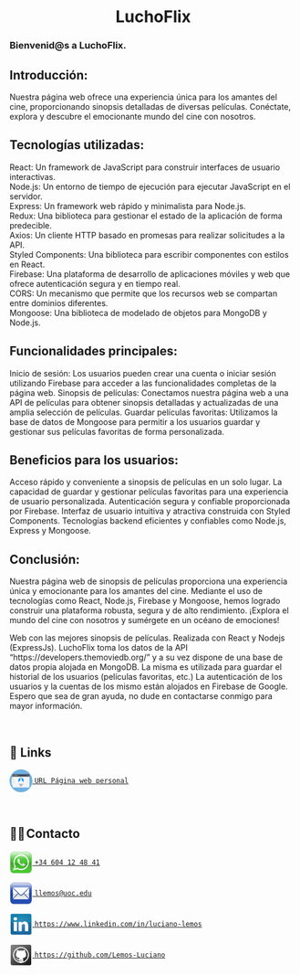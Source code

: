 
<h1 align="center">LuchoFlix</h1>

<h3><strong>Bienvenid@s a LuchoFlix.</strong></h3>


<h2>Introducción:</h2>

Nuestra página web ofrece una experiencia única para los amantes del cine, proporcionando sinopsis detalladas de diversas películas.
Conéctate, explora y descubre el emocionante mundo del cine con nosotros.


<h2>Tecnologías utilizadas:</h2>

React: Un framework de JavaScript para construir interfaces de usuario interactivas. <br>
Node.js: Un entorno de tiempo de ejecución para ejecutar JavaScript en el servidor. <br>
Express: Un framework web rápido y minimalista para Node.js. <br>
Redux: Una biblioteca para gestionar el estado de la aplicación de forma predecible. <br>
Axios: Un cliente HTTP basado en promesas para realizar solicitudes a la API. <br>
Styled Components: Una biblioteca para escribir componentes con estilos en React. <br>
Firebase: Una plataforma de desarrollo de aplicaciones móviles y web que ofrece autenticación segura y en tiempo real. <br>
CORS: Un mecanismo que permite que los recursos web se compartan entre dominios diferentes. <br>
Mongoose: Una biblioteca de modelado de objetos para MongoDB y Node.js. 

<h2> Funcionalidades principales: </h2>

Inicio de sesión: Los usuarios pueden crear una cuenta o iniciar sesión utilizando Firebase para acceder a las funcionalidades completas de la página web.
Sinopsis de películas: Conectamos nuestra página web a una API de películas para obtener sinopsis detalladas y actualizadas de una amplia selección de películas.
Guardar películas favoritas: Utilizamos la base de datos de Mongoose para permitir a los usuarios guardar y gestionar sus películas favoritas de forma personalizada.


<h2> Beneficios para los usuarios: </h2>

Acceso rápido y conveniente a sinopsis de películas en un solo lugar.
La capacidad de guardar y gestionar películas favoritas para una experiencia de usuario personalizada.
Autenticación segura y confiable proporcionada por Firebase.
Interfaz de usuario intuitiva y atractiva construida con Styled Components.
Tecnologías backend eficientes y confiables como Node.js, Express y Mongoose.


<h2> Conclusión: </h2>

Nuestra página web de sinopsis de películas proporciona una experiencia única y emocionante para los amantes del cine.
Mediante el uso de tecnologías como React, Node.js, Firebase y Mongoose, hemos logrado construir una plataforma robusta, segura y de alto rendimiento.
¡Explora el mundo del cine con nosotros y sumérgete en un océano de emociones!
<p>Web con las mejores sinopsis de películas. Realizada con React y Nodejs (ExpressJs). LuchoFlix toma los datos de la API “https://developers.themoviedb.org/” y a su vez dispone de una base de datos propia alojada en MongoDB. La misma es utilizada para guardar el historial de los usuarios (películas favoritas, etc.) La autenticación de los usuarios y la cuentas de los mismo están alojados en Firebase de Google. <br>
Espero que sea de gran ayuda, no dude en contactarse conmigo para mayor información.</p>

<br>

## 🔗 Links

<a href="https://lucianolemos.vercel.app/" target="blank"><img align="center" src="https://github.com/Lemos-Luciano/Portafolio/blob/main/Images/icons/personalweb.png" alt="Para más información contactar al https://www.linkedin.com/in/luciano-lemos" height="40" width="40" /> `URL Página web personal` </a>

<br>


## 🤳🏽 Contacto

<a href="https://api.whatsapp.com/send/?phone=34604124841&text=Hola+Luciano%2C+he+visto+tu+curriculum+vitae+y+quer%C3%ADa+ponerme+en+contacto+contigo+por+una+oferta+de+trabajo.&type=phone_number&app_absent=0" target="blank"><img align="center" src="https://github.com/Lemos-Luciano/Portafolio/blob/main/Images/icons/1Whatsapp.png" alt="Para más información contactar al https://www.linkedin.com/in/luciano-lemos" height="40" width="40" /> `+34 604 12 48 41`</a>

<a href="mailto:llemos@uoc.edu?subject=Oferta%20de%20trabajo&body=Hola%20Luciano,%20he%20visto%20tus%20trabajos%20y%20quer%C3%ADa%20ponerme%20en%20contacto%20contigo%20por%20una%20oferta%20de%20trabajo.%0BPuedes%20ponerte%20en%20contacto%20con%20nosotros%20a%20trav%C3%A9s%20de%3A%0B%09Mail:%20[%20Completar%20]%0B%09Tel%C3%A9fono:%20[%20Completar%20]%0B%09Horarios:%20[%20Completar%20]%0B%0BMuchas%20gracias%20por%20tu%20tiempo%0B%0BSaludos" target="blank"><img align="center" src="https://github.com/Lemos-Luciano/Portafolio/blob/main/Images/icons/1Mail.png" alt="Para más información contactar al https://www.linkedin.com/in/luciano-lemos" height="40" width="40" /> `llemos@uoc.edu` </a>

<a href="https://www.linkedin.com/in/luciano-lemos" target="blank"><img align="center" src="https://github.com/Lemos-Luciano/Portafolio/blob/main/Images/icons/2linkedin.png" alt="Para más información contactar al https://www.linkedin.com/in/luciano-lemos" height="40" width="40" /> `https://www.linkedin.com/in/luciano-lemos` </a>

<a href="https://github.com/Lemos-Luciano" target="blank"><img align="center" src="https://github.com/Lemos-Luciano/Portafolio/blob/main/Images/icons/1Github.png" alt="Para más información contactar al https://www.linkedin.com/in/luciano-lemos" height="40" width="40" /> `https://github.com/Lemos-Luciano` </a>
